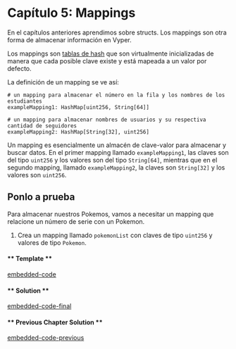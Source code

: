 <!-- Add translation for the following page: https://vyper.fun/#/1/mappings
Do NOT change the code below. The below code runs the code editor -->

# Capítulo 5: Mappings

En el capítulos anteriores aprendimos sobre structs. Los mappings son otra forma de almacenar información en Vyper.

Los mappings son [tablas de hash](https://es.wikipedia.org/wiki/Tabla_hash) que son virtualmente inicializadas de manera que cada posible clave existe y está mapeada a un valor por defecto.

La definición de un mapping se ve así:

```vyper
# un mapping para almacenar el número en la fila y los nombres de los estudiantes
exampleMapping1: HashMap[uint256, String[64]]

# un mapping para almacenar nombres de usuarios y su respectiva cantidad de seguidores
exampleMapping2: HashMap[String[32], uint256]
```

Un mapping es esencialmente un almacén de clave-valor para almacenar y buscar datos. En el primer mapping llamado `exampleMapping1`, las claves son del tipo `uint256` y los valores son del tipo `String[64]`, mientras que en el segundo mapping, llamado `exampleMapping2`, la claves son `String[32]` y los valores son `uint256`.

## Ponlo a prueba

Para almacenar nuestros Pokemos, vamos a necesitar un mapping que relacione un número de serie con un Pokemon.

1. Crea un mapping llamado `pokemonList` con claves de tipo `uint256` y valores de tipo `Pokemon`.

<!-- tabs:start -->

#### ** Template **

[embedded-code](../../assets/1/1.5-template-code.vy ':include :type=code embed-template')

#### ** Solution **

[embedded-code-final](../../assets/1/1.5-finished-code.vy ':include :type=code embed-final')

#### ** Previous Chapter Solution **

[embedded-code-previous](../../assets/1/1.4-finished-code.vy ':include :type=code embed-previous')

<!-- tabs:end -->

